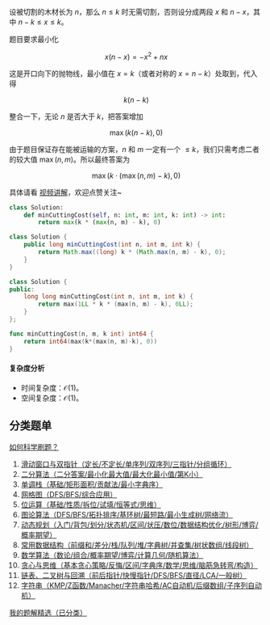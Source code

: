 设被切割的木材长为 $n$，那么 $n\le k$ 时无需切割，否则设分成两段 $x$ 和 $n-x$，其中 $n-k\le x\le k$。

题目要求最小化

$$
x(n-x) = -x^2 + nx
$$

这是开口向下的抛物线，最小值在 $x=k$（或者对称的 $x=n-k$）处取到，代入得

$$
k(n-k)
$$

整合一下，无论 $n$ 是否大于 $k$，把答案增加

$$
\max(k(n-k), 0)
$$

由于题目保证存在能被运输的方案，$n$ 和 $m$ 一定有一个 $\le k$，我们只需考虑二者的较大值 $\max(n,m)$。所以最终答案为

$$
\max(k\cdot(\max(n,m)-k), 0)
$$

具体请看 [视频讲解](https://www.bilibili.com/video/BV1o1jgzJE51/)，欢迎点赞关注~

```py [sol-Python3]
class Solution:
    def minCuttingCost(self, n: int, m: int, k: int) -> int:
        return max(k * (max(n, m) - k), 0)
```

```java [sol-Java]
class Solution {
    public long minCuttingCost(int n, int m, int k) {
        return Math.max((long) k * (Math.max(n, m) - k), 0);
    }
}
```

```cpp [sol-C++]
class Solution {
public:
    long long minCuttingCost(int n, int m, int k) {
        return max(1LL * k * (max(n, m) - k), 0LL);
    }
};
```

```go [sol-Go]
func minCuttingCost(n, m, k int) int64 {
	return int64(max(k*(max(n, m)-k), 0))
}
```

#### 复杂度分析

- 时间复杂度：$\mathcal{O}(1)$。
- 空间复杂度：$\mathcal{O}(1)$。

## 分类题单

[如何科学刷题？](https://leetcode.cn/circle/discuss/RvFUtj/)

1. [滑动窗口与双指针（定长/不定长/单序列/双序列/三指针/分组循环）](https://leetcode.cn/circle/discuss/0viNMK/)
2. [二分算法（二分答案/最小化最大值/最大化最小值/第K小）](https://leetcode.cn/circle/discuss/SqopEo/)
3. [单调栈（基础/矩形面积/贡献法/最小字典序）](https://leetcode.cn/circle/discuss/9oZFK9/)
4. [网格图（DFS/BFS/综合应用）](https://leetcode.cn/circle/discuss/YiXPXW/)
5. [位运算（基础/性质/拆位/试填/恒等式/思维）](https://leetcode.cn/circle/discuss/dHn9Vk/)
6. [图论算法（DFS/BFS/拓扑排序/基环树/最短路/最小生成树/网络流）](https://leetcode.cn/circle/discuss/01LUak/)
7. [动态规划（入门/背包/划分/状态机/区间/状压/数位/数据结构优化/树形/博弈/概率期望）](https://leetcode.cn/circle/discuss/tXLS3i/)
8. [常用数据结构（前缀和/差分/栈/队列/堆/字典树/并查集/树状数组/线段树）](https://leetcode.cn/circle/discuss/mOr1u6/)
9. [数学算法（数论/组合/概率期望/博弈/计算几何/随机算法）](https://leetcode.cn/circle/discuss/IYT3ss/)
10. [贪心与思维（基本贪心策略/反悔/区间/字典序/数学/思维/脑筋急转弯/构造）](https://leetcode.cn/circle/discuss/g6KTKL/)
11. [链表、二叉树与回溯（前后指针/快慢指针/DFS/BFS/直径/LCA/一般树）](https://leetcode.cn/circle/discuss/K0n2gO/)
12. [字符串（KMP/Z函数/Manacher/字符串哈希/AC自动机/后缀数组/子序列自动机）](https://leetcode.cn/circle/discuss/SJFwQI/)

[我的题解精选（已分类）](https://github.com/EndlessCheng/codeforces-go/blob/master/leetcode/SOLUTIONS.md)
